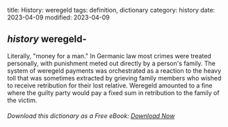 title: History: weregeld
tags: definition, dictionary
category: history
date: 2023-04-09
modified: 2023-04-09

## _history_ weregeld-
Literally, "money for a man." In Germanic
law most crimes were treated personally, with punishment meted out
directly by a person's family. The system of weregeld 
payments was orchestrated as a reaction to the heavy toll that was
sometimes extracted by grieving family members who wished to receive
retribution for their lost relative. Weregeld amounted to a
fine where the guilty party would pay a fixed sum in retribution to
the family of the victim.


###### Download *this* dictionary as a Free eBook: [Download Now]({static}static/SerfHistoryDictionary.pdf)

